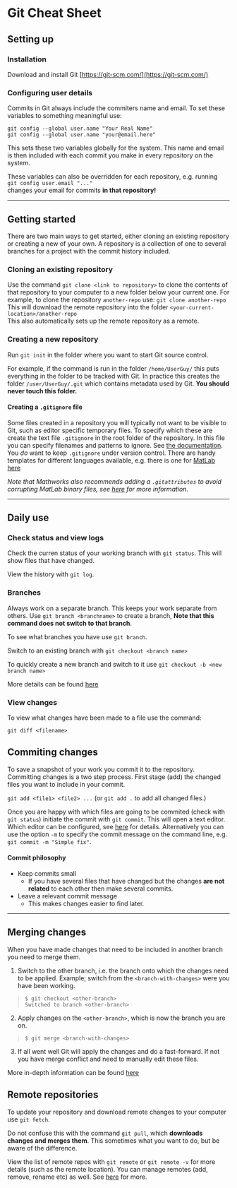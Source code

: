 # Git Cheat Sheet

## Setting up

### Installation
Download and install Git [https://git-scm.com/](https://git-scm.com/)

### Configuring user details

Commits in Git always include the commiters name and email. To set these variables to something meaningful use:

`git config --global user.name "Your Real Name"`\
`git config --global user.name "your@email.here"`

This sets these two variables globally for the system. This name and email is then included with each commit you make in every repository on the system.

These variables can also be overridden for each repository, e.g. running\
`git config user.email "..."`\
changes your email for commits **in that repository!**

---

## Getting started

There are two main ways to get started, either cloning an existing repository or creating a new of your own. A repository is a collection of one to several branches for a project with the commit history included.

### Cloning an existing repository

Use the command `git clone <link to repository>` to clone the contents of that repository to your computer to a new folder below your current one. For example, to clone the repository `another-repo` use: `git clone another-repo`\
This will download the remote repository into the folder `<your-current-location>/another-repo`\
This also automatically sets up the remote repository as a remote. 

### Creating a new repository

Run `git init` in the folder where you want to start Git source control.

For example, if the command is run in the folder `/home/UserGuy/` this puts everything in the folder to be tracked with Git. In practice this creates the folder `/user/UserGuy/.git` which contains metadata used by Git. **You should never touch this folder.** 

#### Creating a `.gitignore` file

Some files created in a repository you will typically not want to be visible to Git, such as editor specific temporary files. To specify which these are create the text file `.gitignore` in the root folder of the repository. In this file you can specify filenames and patterns to ignore. See [the documentation](https://git-scm.com/docs/gitignore). You *do* want to keep `.gitignore` under version control. There are handy templates for different languages available, e.g. there is one for [MatLab here](https://github.com/github/gitignore/blob/master/Global/MATLAB.gitignore)

*Note that Mathworks also recommends adding a `.gitattributes` to avoid corrupting MatLab binary files, see [here](https://se.mathworks.com/help/matlab/matlab_prog/set-up-git-source-control.html) for more information.*

---
## Daily use

### Check status and view logs

Check the curren status of your working branch with `git status`. This will show files that have changed.

View the history with `git log`.

### Branches
Always work on a separate branch. This keeps your work separate from others.  Use `git branch <branchname>` to create a branch, **Note that this command does not switch to that branch**.

To see what branches you have use `git branch`.

Switch to an existing branch with `git checkout <branch name>`

To quickly create a new branch and switch to it use `git checkout -b <new branch name>`

More details can be found [here](https://git-scm.com/docs/git-branch)

### View changes

To view what changes have been made to a file use the command:

`git diff <filename>`

## Commiting changes

To save a snapshot of your work you commit it to the repository. Committing changes is a two step process. First stage (add) the changed files you want to include in your commit.

`git add <file1> <file2> ...`  (or `git add .` to add all changed files.)

Once you are happy with which files are going to be commited (check with `git status`) initiate the commit with `git commit`. This will open a text editor. Which editor can be configured, see [here](https://git-scm.com/book/en/v2/Customizing-Git-Git-Configuration) for details. Alternatively you can use the option `-m` to specify the commit message on the command line, e.g. `git commit -m "Simple fix"`.

#### Commit philosophy

- Keep commits small
  * If you have several files that have changed but the changes **are not related** to each other then make several commits. 
- Leave a relevant commit message
  * This makes changes easier to find later.

---

## Merging changes

When you have made changes that need to be included in another branch you need to merge them. 
1. Switch to the other branch, i.e. the branch onto which the changes need to be applied. Example; switch from the `<branch-with-changes>` were you have been working.

> `$ git checkout <other-branch>`\
> `Switched to branch <other-branch>`

2. Apply changes on the `<other-branch>`, which is now the branch you are on.
> `$ git merge <branch-with-changes>`

3. If all went well Git will apply the changes and do a fast-forward. If not you have merge conflict and need to manually edit these files. 

More in-depth information can be found [here](https://git-scm.com/docs/git-merge)


## Remote repositories

To update your repository and download remote changes to your computer use `git fetch`. 

Do not confuse this with the command `git pull`, which **downloads changes and merges them**. This sometimes what you want to do, but be aware of the difference.

View the list of remote repos with `git remote` or `git remote -v` for more details (such as the remote location).
You can manage remotes (add, remove, rename etc) as well. See [here](https://git-scm.com/docs/git-remote) for more.




 